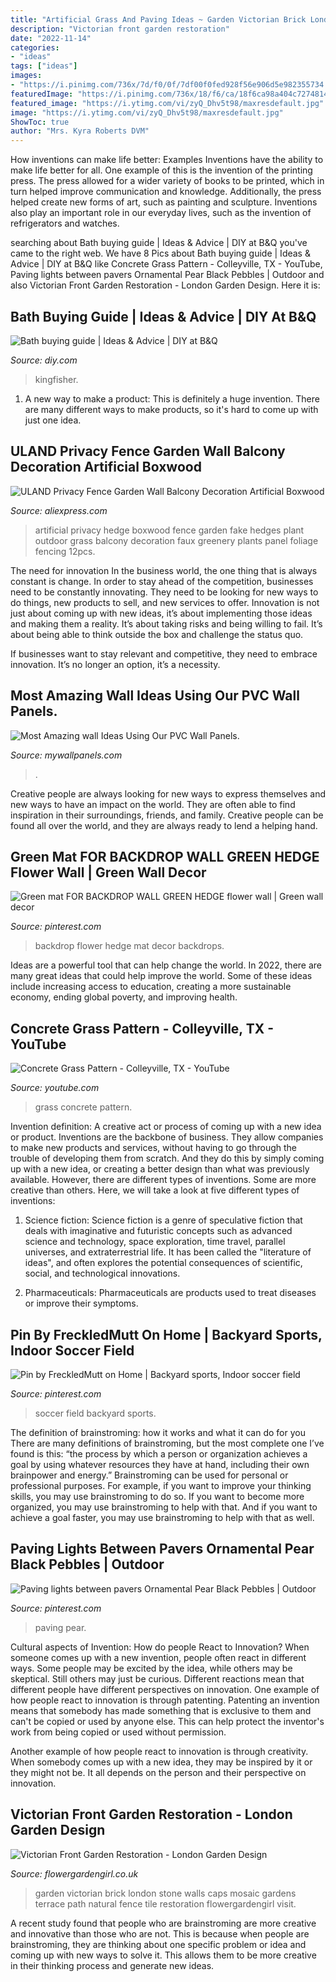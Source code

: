```yaml
---
title: "Artificial Grass And Paving Ideas ~ Garden Victorian Brick London Stone Walls Caps Mosaic Gardens Terrace Path Natural Fence Tile Restoration Flowergardengirl Visit"
description: "Victorian front garden restoration"
date: "2022-11-14"
categories:
- "ideas"
tags: ["ideas"]
images:
- "https://i.pinimg.com/736x/7d/f0/0f/7df00f0fed928f56e906d5e982355734.jpg"
featuredImage: "https://i.pinimg.com/736x/18/f6/ca/18f6ca98a404c7274814a0be75ab1077.jpg"
featured_image: "https://i.ytimg.com/vi/zyQ_Dhv5t98/maxresdefault.jpg"
image: "https://i.ytimg.com/vi/zyQ_Dhv5t98/maxresdefault.jpg"
ShowToc: true
author: "Mrs. Kyra Roberts DVM"
---
```



How inventions can make life better: Examples
Inventions have the ability to make life better for all. One example of this is the invention of the printing press. The press allowed for a wider variety of books to be printed, which in turn helped improve communication and knowledge. Additionally, the press helped create new forms of art, such as painting and sculpture. Inventions also play an important role in our everyday lives, such as the invention of refrigerators and watches.

	

		
searching about Bath buying guide | Ideas &amp; Advice | DIY at B&amp;Q you've came to the right web. We have 8 Pics about Bath buying guide | Ideas &amp; Advice | DIY at B&amp;Q like Concrete Grass Pattern - Colleyville, TX - YouTube, Paving lights between pavers Ornamental Pear Black Pebbles | Outdoor and also Victorian Front Garden Restoration - London Garden Design. Here it is:
		
    
## Bath Buying Guide | Ideas &amp; Advice | DIY At B&amp;Q

<img loading=lazy src="https://kingfisher.scene7.com/is/image/Kingfisher/04060635_04i?crop=140,1677,2327,1552&amp;anchor=1303,2453&amp;$Article_600_400$" onerror="this.onerror=null;this.src='https://tse4.mm.bing.net/th?id=OIP.WtTSHGyYK-HEYucp4IjD8wHaE8&amp;pid=15.1';" alt="Bath buying guide | Ideas &amp; Advice | DIY at B&amp;Q">

_Source: diy.com_

>kingfisher. 

	

1. A new way to make a product: This is definitely a huge invention. There are many different ways to make products, so it's hard to come up with just one idea.

    
## ULAND Privacy Fence Garden Wall Balcony Decoration Artificial Boxwood

<img loading=lazy src="https://ae01.alicdn.com/kf/HTB1zWh9SVXXXXbLXXXXq6xXFXXXX/ULAND-Privacy-Fence-Garden-Wall-Balcony-Decoration-Artificial-Boxwood-Hedge-Faux-Plant-Grass-Greenery-Panel.jpg" onerror="this.onerror=null;this.src='https://tse4.mm.bing.net/th?id=OIP.MfOhkGj0JVekqqnCyCyCDgHaHa&amp;pid=15.1';" alt="ULAND Privacy Fence Garden Wall Balcony Decoration Artificial Boxwood">

_Source: aliexpress.com_

>artificial privacy hedge boxwood fence garden fake hedges plant outdoor grass balcony decoration faux greenery plants panel foliage fencing 12pcs. 

	

The need for innovation
In the business world, the one thing that is always constant is change. In order to stay ahead of the competition, businesses need to be constantly innovating. They need to be looking for new ways to do things, new products to sell, and new services to offer.
Innovation is not just about coming up with new ideas, it’s about implementing those ideas and making them a reality. It’s about taking risks and being willing to fail. It’s about being able to think outside the box and challenge the status quo.

If businesses want to stay relevant and competitive, they need to embrace innovation. It’s no longer an option, it’s a necessity.

    
## Most Amazing Wall Ideas Using Our PVC Wall Panels.

<img loading=lazy src="https://www.mywallpanels.com/product-images/SB_1120_C.JPG/132810000007747091/1100x1100" onerror="this.onerror=null;this.src='https://tse3.mm.bing.net/th?id=OIP.iGEH03HQ54QhZKvK767MOgHaHD&amp;pid=15.1';" alt="Most Amazing wall Ideas Using Our PVC Wall Panels.">

_Source: mywallpanels.com_

>. 

	

Creative people are always looking for new ways to express themselves and new ways to have an impact on the world. They are often able to find inspiration in their surroundings, friends, and family. Creative people can be found all over the world, and they are always ready to lend a helping hand.

    
## Green Mat FOR BACKDROP WALL GREEN HEDGE Flower Wall | Green Wall Decor

<img loading=lazy src="https://i.pinimg.com/736x/7d/f0/0f/7df00f0fed928f56e906d5e982355734.jpg" onerror="this.onerror=null;this.src='https://tse1.mm.bing.net/th?id=OIP.uRW2XdealR5AC7E0XgIzrAHaJ3&amp;pid=15.1';" alt="Green mat FOR BACKDROP WALL GREEN HEDGE flower wall | Green wall decor">

_Source: pinterest.com_

>backdrop flower hedge mat decor backdrops. 

	

Ideas are a powerful tool that can help change the world. In 2022, there are many great ideas that could help improve the world. Some of these ideas include increasing access to education, creating a more sustainable economy, ending global poverty, and improving health.

    
## Concrete Grass Pattern - Colleyville, TX - YouTube

<img loading=lazy src="https://i.ytimg.com/vi/zyQ_Dhv5t98/maxresdefault.jpg" onerror="this.onerror=null;this.src='https://tse2.mm.bing.net/th?id=OIP.gFwDegq4LgGRFWaR1_eUAQHaEK&amp;pid=15.1';" alt="Concrete Grass Pattern - Colleyville, TX - YouTube">

_Source: youtube.com_

>grass concrete pattern. 

	

Invention definition: A creative act or process of coming up with a new idea or product.
Inventions are the backbone of business. They allow companies to make new products and services, without having to go through the trouble of developing them from scratch. And they do this by simply coming up with a new idea, or creating a better design than what was previously available.
However, there are different types of inventions. Some are more creative than others. Here, we will take a look at five different types of inventions:

1) Science fiction: Science fiction is a genre of speculative fiction that deals with imaginative and futuristic concepts such as advanced science and technology, space exploration, time travel, parallel universes, and extraterrestrial life. It has been called the "literature of ideas", and often explores the potential consequences of scientific, social, and technological innovations.

2) Pharmaceuticals: Pharmaceuticals are products used to treat diseases or improve their symptoms.

    
## Pin By FreckledMutt On Home | Backyard Sports, Indoor Soccer Field

<img loading=lazy src="https://i.pinimg.com/736x/18/f6/ca/18f6ca98a404c7274814a0be75ab1077.jpg" onerror="this.onerror=null;this.src='https://tse2.mm.bing.net/th?id=OIP.pJo5gIfD9rao2O_9Qu2LqQHaFi&amp;pid=15.1';" alt="Pin by FreckledMutt on Home | Backyard sports, Indoor soccer field">

_Source: pinterest.com_

>soccer field backyard sports. 

	

The definition of brainstroming: how it works and what it can do for you
There are many definitions of brainstroming, but the most complete one I’ve found is this: “the process by which a person or organization achieves a goal by using whatever resources they have at hand, including their own brainpower and energy.” Brainstroming can be used for personal or professional purposes. For example, if you want to improve your thinking skills, you may use brainstroming to do so. If you want to become more organized, you may use brainstroming to help with that. And if you want to achieve a goal faster, you may use brainstroming to help with that as well.

    
## Paving Lights Between Pavers Ornamental Pear Black Pebbles | Outdoor

<img loading=lazy src="https://i.pinimg.com/736x/7c/83/c5/7c83c57b52a03c1fb5567427ed799240.jpg" onerror="this.onerror=null;this.src='https://tse2.mm.bing.net/th?id=OIP._aZg8Y9tdr0qzNmsb-dY9QHaJ3&amp;pid=15.1';" alt="Paving lights between pavers Ornamental Pear Black Pebbles | Outdoor">

_Source: pinterest.com_

>paving pear. 

	

Cultural aspects of Invention: How do people React to Innovation?
When someone comes up with a new invention, people often react in different ways. Some people may be excited by the idea, while others may be skeptical. Still others may just be curious. Different reactions mean that different people have different perspectives on innovation. 
One example of how people react to innovation is through patenting. Patenting an invention means that somebody has made something that is exclusive to them and can't be copied or used by anyone else. This can help protect the inventor's work from being copied or used without permission. 

Another example of how people react to innovation is through creativity. When somebody comes up with a new idea, they may be inspired by it or they might not be. It all depends on the person and their perspective on innovation.

    
## Victorian Front Garden Restoration - London Garden Design

<img loading=lazy src="https://flowergardengirl.co.uk/wp-content/uploads/2014/05/victorian-front-garden-design-london-mosaic-tile-path-red-brick-garden-wall-and-natural-stone-caps.jpg" onerror="this.onerror=null;this.src='https://tse3.mm.bing.net/th?id=OIP.RKjM3IXHoxNjMQIarDYRCwHaFv&amp;pid=15.1';" alt="Victorian Front Garden Restoration - London Garden Design">

_Source: flowergardengirl.co.uk_

>garden victorian brick london stone walls caps mosaic gardens terrace path natural fence tile restoration flowergardengirl visit. 

	

A recent study found that people who are brainstroming are more creative and innovative than those who are not. This is because when people are brainstroming, they are thinking about one specific problem or idea and coming up with new ways to solve it. This allows them to be more creative in their thinking process and generate new ideas.

